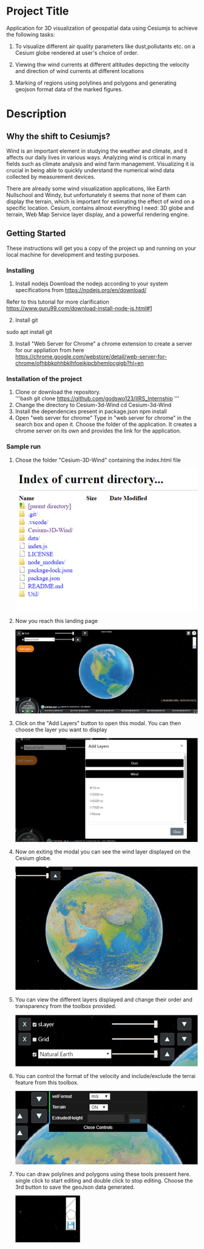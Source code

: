 # Project Title

Application for 3D visualization of geospatial data using Cesiumjs to achieve the following tasks:

1. To visualize different air quality parameters like dust,pollutants etc. on a Cesium globe rendered at user's choice of order.

2. Viewing thw wind currents at different altitudes depicting the velocity and direction of wind currents at different locations

3. Marking of regions using polylines and polygons and generating geojson format data of the marked figures.

# Description

## Why the shift to Cesiumjs?

Wind is an important element in studying the weather and climate, and it affects our daily lives in various ways. Analyzing wind is critical in many fields such as climate analysis and wind farm management. Visualizing it is crucial in being able to quickly understand the numerical wind data collected by measurement devices.

There are already some wind visualization applications, like Earth Nullschool and Windy, but unfortunately it seems that none of them can display the terrain, which is important for estimating the effect of wind on a specific location. Cesium, contains almost everything I need: 3D globe and terrain, Web Map Service layer display, and a powerful rendering engine. 

## Getting Started

These instructions will get you a copy of the project up and running on your local machine for development and testing purposes.

### Installing

1. Install nodejs
Download the nodejs according to your system specifications from
https://nodejs.org/en/download/

Refer to this tutorial for more clarification
https://www.guru99.com/download-install-node-js.html#1

2. Install git

sudo apt install git

3. Install "Web Server for Chrome" a chrome extension to create a server  for our appliation from here 
https://chrome.google.com/webstore/detail/web-server-for-chrome/ofhbbkphhbklhfoeikjpcbhemlocgigb?hl=en

### Installation of the project
1. Clone or download the repository.    
    '''bash
    git clone https://github.com/godswo123/IIRS_Internship
    '''
2. Change the directory to Cesium-3d-Wind
    cd Cesium-3d-Wind
3. Install the dependencies present in package.json
    npm install
4. Open "web server for chrome"
    Type in "web server for chrome" in the search box and open it.
    Choose the folder of the application.
    It creates a chrome server on its own and provides the link for the application.

### Sample run
1. Chose the folder "Cesium-3D-Wind" containing the index.html file 

    ![Choose](/Images/1.PNG?raw=true)

2. Now you reach this landing page

    ![HomePage](/Images/2.PNG?raw=true)

3. Click on the "Add Layers" button to open this modal. You can then choose the layer you want to display

    ![AddLayers](/Images/3.PNG?raw=true)

4. Now on exiting the modal you can see the wind layer displayed on the Cesium globe.

    ![Wind](/Images/4.PNG?raw=true)

5. You can view the different layers displayed and change their order and transparency from the toolbox provided.

    ![Layers](/Images/5.PNG?raw=true)

6. You can control the format of the velocity and include/exclude the terrai feature from this toolbox.

    ![Controls](/Images/6.PNG?raw=true)

7. You can draw polylines and polygons using these tools pressent here. single click to start editing and double click to stop editing. Choose the 3rd button to save the geoJson data generated.

    ![DrawingTools](/Images/7.PNG?raw=true)


